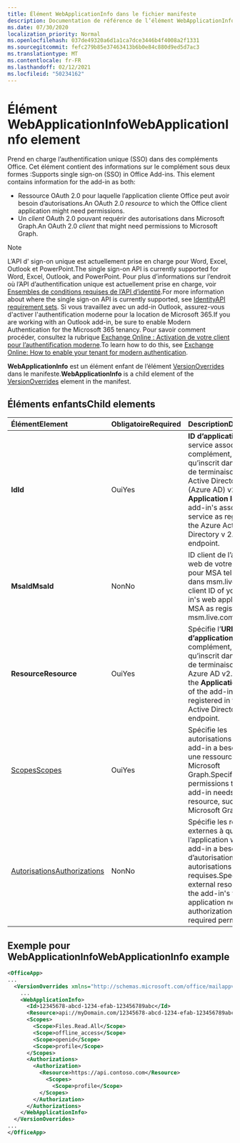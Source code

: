 ```yaml
---
title: Élément WebApplicationInfo dans le fichier manifeste
description: Documentation de référence de l’élément WebApplicationInfo pour les fichiers manifeste (XML) des applications Office.
ms.date: 07/30/2020
localization_priority: Normal
ms.openlocfilehash: 037de49320a6d1a1ca7dce3446b4f4008a2f1331
ms.sourcegitcommit: fefc279b85e37463413b6b0e84c880d9ed5d7ac3
ms.translationtype: MT
ms.contentlocale: fr-FR
ms.lasthandoff: 02/12/2021
ms.locfileid: "50234162"
---
```

# <a name="webapplicationinfo-element"></a><span data-ttu-id="9d21a-103">Élément WebApplicationInfo</span><span class="sxs-lookup"><span data-stu-id="9d21a-103">WebApplicationInfo element</span></span>

<span data-ttu-id="9d21a-104">Prend en charge l’authentification unique (SSO) dans des compléments Office. Cet élément contient des informations sur le complément sous deux formes :</span><span class="sxs-lookup"><span data-stu-id="9d21a-104">Supports single sign-on (SSO) in Office Add-ins. This element contains information for the add-in as both:</span></span>

- <span data-ttu-id="9d21a-105">Ressource OAuth 2.0  pour laquelle l’application cliente Office peut avoir besoin d’autorisations.</span><span class="sxs-lookup"><span data-stu-id="9d21a-105">An OAuth 2.0 *resource* to which the Office client application might need permissions.</span></span>
- <span data-ttu-id="9d21a-106">Un *client* OAuth 2.0 pouvant requérir des autorisations dans Microsoft Graph.</span><span class="sxs-lookup"><span data-stu-id="9d21a-106">An OAuth 2.0 *client* that might need permissions to Microsoft Graph.</span></span>

> [!NOTE]
> <span data-ttu-id="9d21a-107">L’API d' sign-on unique est actuellement prise en charge pour Word, Excel, Outlook et PowerPoint.</span><span class="sxs-lookup"><span data-stu-id="9d21a-107">The single sign-on API is currently supported for Word, Excel, Outlook, and PowerPoint.</span></span> <span data-ttu-id="9d21a-108">Pour plus d’informations sur l’endroit où l’API d’authentification unique est actuellement prise en charge, voir [Ensembles de conditions requises de l’API d’identité](../requirement-sets/identity-api-requirement-sets.md).</span><span class="sxs-lookup"><span data-stu-id="9d21a-108">For more information about where the single sign-on API is currently supported, see [IdentityAPI requirement sets](../requirement-sets/identity-api-requirement-sets.md).</span></span> <span data-ttu-id="9d21a-109">Si vous travaillez avec un add-in Outlook, assurez-vous d'activer l'authentification moderne pour la location de Microsoft 365.</span><span class="sxs-lookup"><span data-stu-id="9d21a-109">If you are working with an Outlook add-in, be sure to enable Modern Authentication for the Microsoft 365 tenancy.</span></span> <span data-ttu-id="9d21a-110">Pour savoir comment procéder, consultez la rubrique [Exchange Online : Activation de votre client pour l’authentification moderne](https://social.technet.microsoft.com/wiki/contents/articles/32711.exchange-online-how-to-enable-your-tenant-for-modern-authentication.aspx).</span><span class="sxs-lookup"><span data-stu-id="9d21a-110">To learn how to do this, see [Exchange Online: How to enable your tenant for modern authentication](https://social.technet.microsoft.com/wiki/contents/articles/32711.exchange-online-how-to-enable-your-tenant-for-modern-authentication.aspx).</span></span>

<span data-ttu-id="9d21a-111">**WebApplicationInfo** est un élément enfant de l’élément [VersionOverrides](versionoverrides.md) dans le manifeste.</span><span class="sxs-lookup"><span data-stu-id="9d21a-111">**WebApplicationInfo** is a child element of the [VersionOverrides](versionoverrides.md) element in the manifest.</span></span>  

## <a name="child-elements"></a><span data-ttu-id="9d21a-112">Éléments enfants</span><span class="sxs-lookup"><span data-stu-id="9d21a-112">Child elements</span></span>

|  <span data-ttu-id="9d21a-113">Élément</span><span class="sxs-lookup"><span data-stu-id="9d21a-113">Element</span></span> |  <span data-ttu-id="9d21a-114">Obligatoire</span><span class="sxs-lookup"><span data-stu-id="9d21a-114">Required</span></span>  |  <span data-ttu-id="9d21a-115">Description</span><span class="sxs-lookup"><span data-stu-id="9d21a-115">Description</span></span>  |
|:-----|:-----|:-----|
|  <span data-ttu-id="9d21a-116">**Id**</span><span class="sxs-lookup"><span data-stu-id="9d21a-116">**Id**</span></span>    |  <span data-ttu-id="9d21a-117">Oui</span><span class="sxs-lookup"><span data-stu-id="9d21a-117">Yes</span></span>   |  <span data-ttu-id="9d21a-118">**ID d’application** du service associé au complément, tel qu’inscrit dans le point de terminaison Azure Active Directory (Azure AD) v2.0.</span><span class="sxs-lookup"><span data-stu-id="9d21a-118">The **Application Id** of the add-in's associated service as registered in the Azure Active Directory v 2.0 endpoint.</span></span>|
|  <span data-ttu-id="9d21a-119">**MsaId**</span><span class="sxs-lookup"><span data-stu-id="9d21a-119">**MsaId**</span></span>    |  <span data-ttu-id="9d21a-120">Non</span><span class="sxs-lookup"><span data-stu-id="9d21a-120">No</span></span>   |  <span data-ttu-id="9d21a-121">ID client de l’application web de votre add-in pour MSA tel qu’inscrit dans msm.live.com.</span><span class="sxs-lookup"><span data-stu-id="9d21a-121">The client ID of your add-in's web application for MSA as registered in msm.live.com.</span></span>|
|  <span data-ttu-id="9d21a-122">**Resource**</span><span class="sxs-lookup"><span data-stu-id="9d21a-122">**Resource**</span></span>  |  <span data-ttu-id="9d21a-123">Oui</span><span class="sxs-lookup"><span data-stu-id="9d21a-123">Yes</span></span>   |  <span data-ttu-id="9d21a-124">Spécifie l’**URI de l’ID d’application** du complément, tel qu’inscrit dans le point de terminaison Azure AD v2.0.</span><span class="sxs-lookup"><span data-stu-id="9d21a-124">Specifies the **Application ID URI** of the add-in as registered in the Azure Active Directory v 2.0 endpoint.</span></span>|
|  [<span data-ttu-id="9d21a-125">Scopes</span><span class="sxs-lookup"><span data-stu-id="9d21a-125">Scopes</span></span>](scopes.md)                |  <span data-ttu-id="9d21a-126">Oui</span><span class="sxs-lookup"><span data-stu-id="9d21a-126">Yes</span></span>  |  <span data-ttu-id="9d21a-127">Spécifie les autorisations dont le add-in a besoin pour une ressource, telle que Microsoft Graph.</span><span class="sxs-lookup"><span data-stu-id="9d21a-127">Specifies the permissions that the add-in needs to a resource, such as Microsoft Graph.</span></span>  |
|  [<span data-ttu-id="9d21a-128">Autorisations</span><span class="sxs-lookup"><span data-stu-id="9d21a-128">Authorizations</span></span>](authorizations.md)  |  <span data-ttu-id="9d21a-129">Non</span><span class="sxs-lookup"><span data-stu-id="9d21a-129">No</span></span>   | <span data-ttu-id="9d21a-130">Spécifie les ressources externes à qui l’application web du add-in a besoin d’autorisation et les autorisations requises.</span><span class="sxs-lookup"><span data-stu-id="9d21a-130">Specifies the external resources that the add-in's web application needs authorization to and the required permissions.</span></span>|

## <a name="webapplicationinfo-example"></a><span data-ttu-id="9d21a-131">Exemple pour WebApplicationInfo</span><span class="sxs-lookup"><span data-stu-id="9d21a-131">WebApplicationInfo example</span></span>

```xml
<OfficeApp>
...
  <VersionOverrides xmlns="http://schemas.microsoft.com/office/mailappversionoverrides" xsi:type="VersionOverridesV1_0">
    ...
    <WebApplicationInfo>
      <Id>12345678-abcd-1234-efab-123456789abc</Id>
      <Resource>api://myDomain.com/12345678-abcd-1234-efab-123456789abc</Resource>
      <Scopes>
        <Scope>Files.Read.All</Scope>
        <Scope>offline_access</Scope>
        <Scope>openid</Scope>
        <Scope>profile</Scope>
      </Scopes>
      <Authorizations>
        <Authorization>
          <Resource>https://api.contoso.com</Resource>
            <Scopes>
              <Scope>profile</Scope>
          </Scopes>
        </Authorization>
      </Authorizations>
    </WebApplicationInfo>
  </VersionOverrides>
...
</OfficeApp>
```
